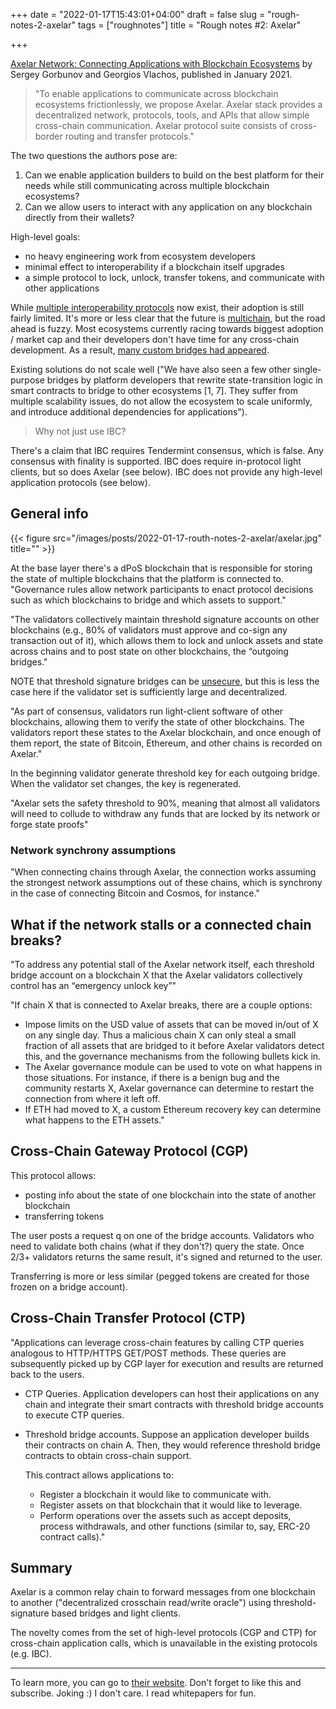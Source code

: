 +++
date = "2022-01-17T15:43:01+04:00"
draft = false
slug = "rough-notes-2-axelar"
tags = ["roughnotes"]
title = "Rough notes #2: Axelar"

+++

[Axelar Network: Connecting Applications with Blockchain
Ecosystems](https://axelar.network/wp-content/uploads/2021/07/axelar_whitepaper.pdf)
by Sergey Gorbunov and Georgios Vlachos, published in January 2021.

<!--more-->

> "To enable applications to communicate across blockchain ecosystems
frictionlessly, we propose Axelar. Axelar stack provides a decentralized
network, protocols, tools, and APIs that allow simple cross-chain
communication. Axelar protocol suite consists of cross-border routing and
transfer protocols."

The two questions the authors pose are:

1. Can we enable application builders to build on the best platform for their needs while still communicating across multiple blockchain ecosystems?
2. Can we allow users to interact with any application on any blockchain directly from their wallets?

High-level goals:

- no heavy engineering work from ecosystem developers
- minimal effect to interoperability if a blockchain itself upgrades
- a simple protocol to lock, unlock, transfer tokens, and communicate with other applications

While [multiple interoperability
protocols](https://alexeizamyatin.medium.com/interoperability-deep-dive-xcmp-vs-ibc-vs-optics-e365c72180cb)
now exist, their adoption is still fairly limited. It's more or less clear that
the future is [multichain](https://vitalik.ca/general/2021/12/06/endgame.html),
but the road ahead is fuzzy. Most ecosystems currently racing towards biggest
adoption / market cap and their developers don't have time for any cross-chain
development. As a result, [many custom bridges had
appeared](https://medium.com/1kxnetwork/blockchain-bridges-5db6afac44f8).

Existing solutions do not scale well ("We have also seen a few
other single-purpose bridges by platform developers that rewrite
state-transition logic in smart contracts to bridge to other ecosystems [1, 7].
They suffer from multiple scalability issues, do not allow the ecosystem to
scale uniformly, and introduce additional dependencies for applications").

> Why not just use IBC?

There's a claim that IBC requires Tendermint consensus, which is false. Any
consensus with finality is supported. IBC does require in-protocol light
clients, but so does Axelar (see below). IBC does not provide any high-level
application protocols (see below).

## General info

{{< figure src="/images/posts/2022-01-17-routh-notes-2-axelar/axelar.jpg" title="" >}}

At the base layer there's a dPoS blockchain that is responsible for storing
the state of multiple blockchains that the platform is connected to.
"Governance rules allow network participants to enact protocol decisions such as
which blockchains to bridge and which assets to support."

"The validators collectively maintain threshold signature accounts
on other blockchains (e.g., 80% of validators must approve and co-sign any
transaction out of it), which allows them to lock and unlock assets and state
across chains and to post state on other blockchains, the “outgoing bridges."

NOTE that threshold signature bridges can be
[unsecure](https://medium.com/l2beat/is-the-6b-locked-in-l2-secure-895cba23d026),
but this is less the case here if the validator set is sufficiently large and
decentralized.

"As part of consensus, validators run light-client software of other
blockchains, allowing them to verify the state of other blockchains. The
validators report these states to the Axelar blockchain, and once enough of
them report, the state of Bitcoin, Ethereum, and other chains is recorded on
Axelar."

In the beginning validator generate threshold key for each outgoing bridge.
When the validator set changes, the key is regenerated.

"Axelar sets the safety threshold to 90%, meaning that almost all validators will need
to collude to withdraw any funds that are locked by its network or forge state proofs"

### Network synchrony assumptions

"When connecting chains through Axelar, the connection works assuming the
strongest network assumptions out of these chains, which is synchrony in the
case of connecting Bitcoin and Cosmos, for instance."

## What if the network stalls or a connected chain breaks?

"To address any potential stall of the Axelar network itself, each threshold
bridge account on a blockchain X that the Axelar validators collectively
control has an “emergency unlock key”"

"If chain X that is connected to Axelar breaks, there are a couple options:

- Impose limits on the USD value of assets that can be moved in/out of X on any single day. Thus
a malicious chain X can only steal a small fraction of all assets that are bridged to it before Axelar
validators detect this, and the governance mechanisms from the following bullets kick in.
- The Axelar governance module can be used to vote on what happens in those situations. For instance,
if there is a benign bug and the community restarts X, Axelar governance can determine to restart the
connection from where it left off.
- If ETH had moved to X, a custom Ethereum recovery key can determine what happens to the ETH
assets."

## Cross-Chain Gateway Protocol (CGP)

This protocol allows:

- posting info about the state of one blockchain into the
state of another blockchain
- transferring tokens

The user posts a request q on one of the bridge accounts. Validators who need
to validate both chains (what if they don't?) query the state. Once 2/3+
validators returns the same result, it's signed and returned to the user.

Transferring is more or less similar (pegged tokens are created for those
frozen on a bridge account).

## Cross-Chain Transfer Protocol (CTP)

"Applications can leverage cross-chain features by calling CTP queries
analogous to HTTP/HTTPS GET/POST methods. These queries are subsequently picked
up by CGP layer for execution and results are returned back to the users.

- CTP Queries. Application developers can host their applications on any chain
 and integrate their smart contracts with threshold bridge accounts to execute
 CTP queries.
- Threshold bridge accounts. Suppose an application developer builds their
 contracts on chain A. Then, they would reference threshold bridge contracts to
 obtain cross-chain support.

  This contract allows applications to:

  - Register a blockchain it would like to communicate with.
  - Register assets on that blockchain that it would like to leverage.
  - Perform operations over the assets such as accept deposits, process withdrawals, and other functions (similar to, say, ERC-20 contract calls)."

## Summary

Axelar is a common relay chain to forward messages from one blockchain to
another ("decentralized crosschain read/write oracle") using
threshold-signature based bridges and light clients.

The novelty comes from the set of high-level protocols (CGP and CTP) for
cross-chain application calls, which is unavailable in the existing protocols
(e.g. IBC).

---

To learn more, you can go to [their website](https://axelar.network/). Don't
forget to like this and subscribe. Joking :) I don't care. I read whitepapers
for fun.
